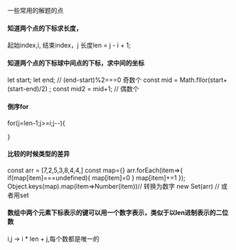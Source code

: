 一些常用的解题的点

####  知道两个点的下标求长度， 

  起始index,i, 结束index，j
  长度len = j - i + 1;

#### 知道两个点的下标球中间点的下标，求中间的坐标
let start;
let end;
// (end-start)%2===0 奇数个
const mid = Math.fllor(start+ (start-end)/2) ;
const mid2 = mid+1; // 偶数个

#### 倒序for

for(j=len-1;j>=i;j--){

}

#### 比较的时候类型的差异

const  arr = [7,2,5,3,8,4,4,]
const map={}
arr.forEach(item=>{
  if(map[item]===undefined){
    map[item]=0
  }
  map[item]+=1
});
Object.keys(map).map(item=>Number(item))// 转换为数字
new Set(arr) // 或者用set


#### 数组中两个元素下标表示的键可以用一个数字表示，类似于以len进制表示的二位数

i,j -> i * len + j,每个数都是唯一的
